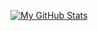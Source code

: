 [![My GitHub Stats](https://github-readme-stats.vercel.app/api?username=u2633)](https://github.com/u2633)
